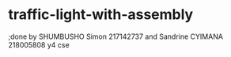 # traffic-light-with-assembly
;done by SHUMBUSHO Simon 217142737 and Sandrine CYIMANA 218005808
y4 cse
